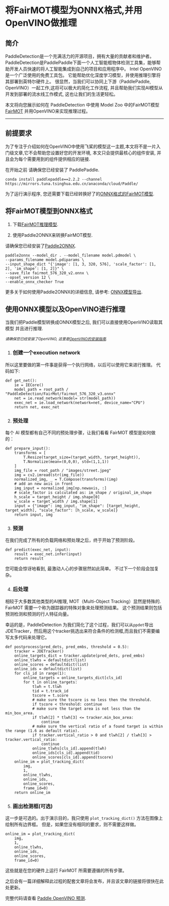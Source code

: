 # 将FairMOT模型为ONNX格式,并用OpenVINO做推理

## 简介

PaddleDetection是一个充满活力的开源项目，拥有大量的贡献者和维护者。 PaddleDetection是PaddlePaddle下面一个人工智能框物体检测工具集，能够帮助开发人员快速的将人工智能集成到自己的项目和应用程序中。
Intel OpenVINO 是一个广泛使用的免费工具包。 它能帮助优化深度学习模型，并使用推理引擎将其部署到英特尔硬件上。
很显然，当我们可以协同上下游（PaddlePaddle, OpenVINO）一起工作,这将可以极大的简化工作流程, 并且帮助我们实现AI模型从开发到部署的流水线工作模式, 这也让我们的生活更轻松。

本文将向您展示如何在 PaddleDetection 中使用 Model Zoo 中的FairMOT模型 [FairMOT](../../../configs/mot/fairmot/README.md) 并用OpenVINO来实现推理过程。

------------

## 前提要求

为了专注于介绍如何在OpenVINO中使用飞桨的模型这一主题,本文将不是一片入门级文章,它不会帮助您设置好您的开发环境, 本文只会提供最核心的组件安装, 并且会为每个需要用到的组件提供相应的链接.

在开始之前 请确保您已经安装了 PaddlePaddle.

```
conda install paddlepaddle==2.2.2 --channel https://mirrors.tuna.tsinghua.edu.cn/anaconda/cloud/Paddle/
```

为了运行演示程序, 您还需要下载已经转换好了的[ONNX格式的FairMOT模型](https://bj.bcebos.com/v1/paddledet/models/mot/fairmot_576_320_v3.onnx).

## 将FairMOT模型到ONNX格式

1. 下载[FairMOT推理模型](https://bj.bcebos.com/v1/paddledet/models/mot/fairmot_hrnetv2_w18_dlafpn_30e_576x320.tar).

2. 使用Paddle2ONNX来转换FairMOT模型.

请确保您已经安装了[Paddle2ONNX](https://github.com/PaddlePaddle/Paddle2ONNX).

```
paddle2onnx --model_dir . --model_filename model.pdmodel \
--params_filename model.pdiparams \
--input_shape_dict "{'image': [1, 3, 320, 576], 'scale_factor': [1, 2], 'im_shape': [1, 2]}" \
--save_file fairmot_576_320_v2.onnx \
--opset_version 12 \
--enable_onnx_checker True
```

更多关于如何使用Paddle2ONNX的详细信息, 请参考: [ONNX模型导出](../../../deploy/EXPORT_ONNX_MODEL_en.md).

## 使用ONNX模型以及OpenVINO进行推理

当我们把Paddle模型转换成ONNX模型之后, 我们可以直接使用OpenVINO读取其模型 并且进行推理.

*<sub>请确保您已经安装了OpenVINO, 这里是[OpenVINO的安装指南](https://docs.openvino.ai/cn/latest/openvino_docs_install_guides_installing_openvino_linux.html).<sub>*

1. ### 创建一个execution network

所以这里要做的第一件事是获得一个执行网络，以后可以使用它来进行推理。
代码如下:

```
def get_net():
    ie = IECore()
    model_path = root_path / "PaddleDetection/FairMot/fairmot_576_320_v3.onnx"
    net = ie.read_network(model= str(model_path))
    exec_net = ie.load_network(network=net, device_name="CPU")
    return net, exec_net
```

2. ### 预处理

每个 AI 模型都有自己不同的预处理步骤，让我们看看 FairMOT 模型是如何做的：

```
def prepare_input():
    transforms = [
        T.Resize(target_size=(target_width, target_height)),
        T.Normalize(mean=(0,0,0), std=(1,1,1))
    ]
    img_file = root_path / "images/street.jpeg"
    img = cv2.imread(str(img_file))
    normalized_img, _ = T.Compose(transforms)(img)
    # add an new axis in front
    img_input = normalized_img[np.newaxis, :]
    # scale_factor is calculated as: im_shape / original_im_shape
    h_scale = target_height / img.shape[0]
    w_scale = target_width / img.shape[1]
    input = {"image": img_input, "im_shape": [target_height, target_width], "scale_factor": [h_scale, w_scale]}
    return input, img
```

3. ### 预测

在我们完成了所有的负载网络和预处理之后，终于开始了预测阶段。

```
def predict(exec_net, input):
    result = exec_net.infer(input)
    return result
```

您可能会惊讶地看到, 最激动人心的步骤居然如此简单。 不过下一个阶段会加复杂。

4. ### 后处理

相较于大多数其他类型的AI推理, MOT（Multi-Object Tracking）显然是特殊的. FairMOT 需要一个称为跟踪器的特殊对象来处理预测结果。 这个预测结果则包括预测检测和预测的行人特征向量。

幸运的是，PaddleDetection 为我们简化了这个过程，我们可以从`ppdet`导出JDETracker，然后用这个tracker挑选出来符合条件的检测框,而且我们不需要编写太多代码来处理它。


```
def postprocess(pred_dets, pred_embs, threshold = 0.5):
    tracker = JDETracker()
    online_targets_dict = tracker.update(pred_dets, pred_embs)
    online_tlwhs = defaultdict(list)
    online_scores = defaultdict(list)
    online_ids = defaultdict(list)
    for cls_id in range(1):
        online_targets = online_targets_dict[cls_id]
        for t in online_targets:
            tlwh = t.tlwh
            tid = t.track_id
            tscore = t.score
            # make sure the tscore is no less then the threshold.
            if tscore < threshold: continue
            # make sure the target area is not less than the min_box_area.
            if tlwh[2] * tlwh[3] <= tracker.min_box_area:
                continue
            # make sure the vertical ratio of a found target is within the range (1.6 as default ratio).
            if tracker.vertical_ratio > 0 and tlwh[2] / tlwh[3] > tracker.vertical_ratio:
                continue
            online_tlwhs[cls_id].append(tlwh)
            online_ids[cls_id].append(tid)
            online_scores[cls_id].append(tscore)
    online_im = plot_tracking_dict(
        img,
        1,
        online_tlwhs,
        online_ids,
        online_scores,
        frame_id=0)
    return online_im
```

5. ### 画出检测框(可选)

这一步是可选的。出于演示目的，我只使用 `plot_tracking_dict()` 方法在图像上绘制所有边界框。 但是，如果您没有相同的要求，则不需要这样做。

```
online_im = plot_tracking_dict(
    img,
    1,
    online_tlwhs,
    online_ids,
    online_scores,
    frame_id=0)
```

这些就是在您的硬件上运行 FairMOT 所需要遵循的所有步骤。

之后会有一篇详细解释此过程的配套文章将会发布，并且该文章的链接将很快在此处更新。

完整代码请查看 [Paddle OpenVINO 预测](./fairmot_onnx_openvino.py).
